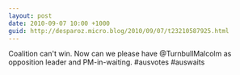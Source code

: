 ```yaml
---
layout: post
date: 2010-09-07 10:00 +1000
guid: http://desparoz.micro.blog/2010/09/07/t23210587925.html
---
```

Coalition can't win. Now can we please have @TurnbullMalcolm as opposition leader and PM-in-waiting. #ausvotes #auswaits
